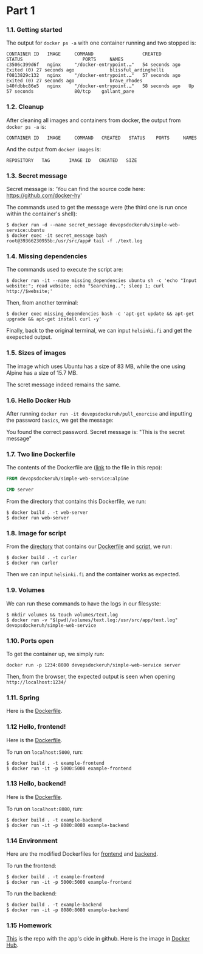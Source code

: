 # Part 1

### 1.1. Getting started

The output for `docker ps -a` with one container running and two stopped is:

```
CONTAINER ID   IMAGE     COMMAND                  CREATED          STATUS                      PORTS     NAMES
c3506c399d6f   nginx     "/docker-entrypoint.…"   54 seconds ago   Exited (0) 27 seconds ago             blissful_ardinghelli
f0813829c132   nginx     "/docker-entrypoint.…"   57 seconds ago   Exited (0) 27 seconds ago             brave_rhodes
b40fdbbc86e5   nginx     "/docker-entrypoint.…"   58 seconds ago   Up 57 seconds               80/tcp    gallant_pare
```

### 1.2. Cleanup

After cleaning all images and containers from docker, the output from `docker ps -a` is:

```
CONTAINER ID   IMAGE     COMMAND   CREATED   STATUS    PORTS     NAMES
```

And the output from `docker images` is:

```
REPOSITORY   TAG       IMAGE ID   CREATED   SIZE
```


### 1.3. Secret message

Secret message is: 'You can find the source code here: https://github.com/docker-hy'

The commands used to get the message were (the third one is run once within the container's shell):

```
$ docker run -d --name secret_message devopsdockeruh/simple-web-service:ubuntu
$ docker exec -it secret_message bash
root@39366230955b:/usr/src/app# tail -f ./text.log
```

### 1.4. Missing dependencies

The commands used to execute the script are:

```
$ docker run -it --name missing_dependencies ubuntu sh -c 'echo "Input website:"; read website; echo "Searching.."; sleep 1; curl http://$website;'
```

Then, from another terminal:

```
$ docker exec missing_dependencies bash -c 'apt-get update && apt-get upgrade && apt-get install curl -y'
```

Finally, back to the original terminal, we can input `helsinki.fi` and get the exepected output.

### 1.5. Sizes of images

The image which uses Ubuntu has a size of 83 MB, while the one using Alpine has a size of 15.7 MB.

The scret message indeed remains the same.

### 1.6. Hello Docker Hub

After running `docker run -it devopsdockeruh/pull_exercise` and inputting the password `basics`, we get the message:

You found the correct password. Secret message is:
"This is the secret message"

### 1.7. Two line Dockerfile

The contents of the Dockerfile are ([link](./two-line-dockerfile/Dockerfile) to the file in this repo):

```dockerfile
FROM devopsdockeruh/simple-web-service:alpine

CMD server
```

From the directory that contains this Dockerfile, we run:

```
$ docker build . -t web-server
$ docker run web-server
```

### 1.8. Image for script

From the [directory](./image-for-script) that contains our [Dockerfile](./image-for-script/Dockerfile) and [script](./image-for-script/curl.sh), we run:

```
$ docker build . -t curler
$ docker run curler
```

Then we can input `helsinki.fi` and the container works as expected.

### 1.9. Volumes

We can run these commands to have the logs in our filesyste:

```
$ mkdir volumes && touch volumes/text.log
$ docker run -v "$(pwd)/volumes/text.log:/usr/src/app/text.log" devopsdockeruh/simple-web-service
```

### 1.10. Ports open

To get the container up, we simply run:

```
docker run -p 1234:8080 devopsdockeruh/simple-web-service server
```

Then, from the browser, the expected output is seen when opening `http://localhost:1234/`

### 1.11. Spring

Here is the [Dockerfile](./spring/Dockerfile).

### 1.12 Hello, frontend!

Here is the [Dockerfile](./hello-frontend/Dockerfile).

To run on `localhost:5000`, run:

```
$ docker build . -t example-frontend
$ docker run -it -p 5000:5000 example-frontend
```

### 1.13 Hello, backend!

Here is the [Dockerfile](./hello-backend/Dockerfile).

To run on `localhost:8080`, run:

```
$ docker build . -t example-backend
$ docker run -it -p 8080:8080 example-backend
```

### 1.14 Environment

Here are the modified Dockerfiles for [frontend](./environment/frontend/Dockerfile) and [backend](./environment/backend/Dockerfile).

To run the frontend:

```
$ docker build . -t example-frontend
$ docker run -it -p 5000:5000 example-frontend
```

To run the backend:

```
$ docker build . -t example-backend
$ docker run -it -p 8080:8080 example-backend
```

### 1.15 Homework

[This](./unicafe) is the repo with the app's cide in github. Here is the image in [Docker Hub](https://hub.docker.com/repository/docker/jfpdev/unicafe).
